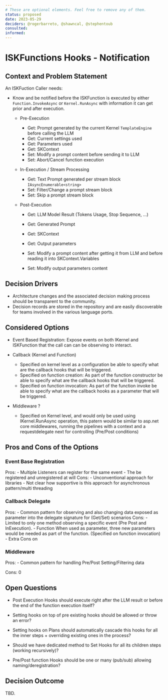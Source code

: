 ```yaml
---
# These are optional elements. Feel free to remove any of them.
status: proposed
date: 2023-05-29
deciders: @rogerbarreto, @shawncal, @stephentoub
consulted: 
informed: 
---
```


# ISKFunctions Hooks - Notification

## Context and Problem Statement

An ISKFuction Caller needs:

- Know and be notified before the ISKFunction is executed by either `Function.InvokeAsync` or `Kernel.RunAsync` with information it can get prior and after execution.

  - Pre-Execution

    - Get: Prompt generated by the current Kernel `TemplateEngine` before calling the LLM
    - Get: Current settings used
    - Get: Parameters used
    - Get: SKContext
    - Set: Modify a prompt content before sending it to LLM
    - Set: Abort/Cancel function execution

  - In-Execution / Stream Processing

    - Get: Text Prompt generated per stream block `IAsyncEnumerable<string>`
    - Set: Filter/Change a prompt stream block
    - Set: Skip a prompt stream block

  - Post-Execution

    - Get: LLM Model Result (Tokens Usage, Stop Sequence, ...)
    - Get: Generated Prompt
    - Get: SKContext
    - Get: Output parameters

    - Set: Modify a prompt content after getting it from LLM and before reading it into SKContext.Variables

    - Set: Modify output parameters content

## Decision Drivers

- Architecture changes and the associated decision making process should be transparent to the community.
- Decision records are stored in the repository and are easily discoverable for teams involved in the various language ports.

## Considered Options

- Event Based Registration: Expose events on both IKernel and ISKFunction that the call can can be observing to interact.
- Callback (Kernel and Function)

  - Specified on kernel level as a configuration be able to specify what are the callback hooks that will be triggered.
  - Specified on function creation: As part of the function constructor be able to specify what are the callback hooks that will be triggered.
  - Specified on function invocation: As part of the function invoke be able to specify what are the callback hooks as a parameter that will be triggered.

- Middleware ?
  - Specified on Kernel level, and would only be used using IKernel.RunAsync operation, this patern would be similar to asp.net core middlewares, running the pipelines with a context and a requestdelegate next for controlling (Pre/Post conditions)

## Pros and Cons of the Options

### Event Base Registration

Pros: - Multiple Listeners can register for the same event - The be registered and unregistered at will
Cons: - Unconventional approach for libraries - Not clear how supportive is this approach for asynchronous pattern/multi threading

### Callback Delegate

Pros: - Common pattern for observing and also changing data exposed as parameter into the delegate signature for (Get/Set) scenarios
Cons: - Limited to only one method observing a specific event (Pre Post and InExecution). - Function When used as parameter, three new parameters would be needed as part of the function. (Specified on function invocation) - Extra Cons on

### Middleware

Pros: - Common pattern for handling Pre/Post Setting/Filtering data

Cons:
0

## Open Questions

- Post Execution Hooks should execute right after the LLM result or before the end of the function execution itself?

- Setting hooks on top of pre existing hooks should be allowed or throw an error?

- Setting hooks on Plans should automatically cascade this hooks for all the inner steps + overriding existing ones in the process?

- Should we have dedicated method to Set Hooks for all its children steps (working recursively)?

- Pre/Post function Hooks should be one or many (pub/sub) allowing naming/deregistration?

## Decision Outcome

TBD.
